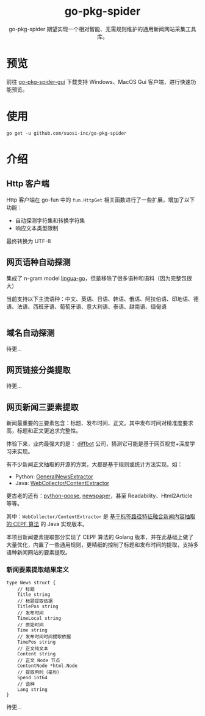 <h1 align="center">
  go-pkg-spider
</h1>

<p align="center">go-pkg-spider 期望实现一个相对智能、无需规则维护的通用新闻网站采集工具库。</p>

# 预览

前往 [go-pkg-spider-gui](https://github.com/suosi-inc/go-pkg-spider-gui) 下载支持 Windows、MacOS Gui 客户端，进行快速功能预览。

# 使用

```shell
go get -u github.com/suosi-inc/go-pkg-spider
```

# 介绍

## Http 客户端

Http 客户端在 go-fun 中的 `fun.HttpGet` 相关函数进行了一些扩展，增加了以下功能：

* 自动探测字符集和转换字符集
* 响应文本类型限制

最终转换为 UTF-8

## 网页语种自动探测

集成了 n-gram model [lingua-go](https://github.com/pemistahl/lingua-go)，但是移除了很多语种和语料（因为完整包很大）

当前支持以下主流语种：中文、英语、日语、韩语、俄语、阿拉伯语、印地语、德语、法语、西班牙语、葡萄牙语、意大利语、泰语、越南语、缅甸语

```

```



## 域名自动探测

待更...

## 网页链接分类提取

待更...

## 网页新闻三要素提取

新闻最重要的三要素包含：标题、发布时间、正文。其中发布时间对精准度要求高，标题和正文更追求完整性。

体验下来，业内最强大的是： [diffbot](https://www.diffbot.com/) 公司，猜测它可能是基于网页视觉+深度学习来实现。

有不少新闻正文抽取的开源的方案，大都是基于规则或统计方法实现。如：

* Python: [GeneralNewsExtractor](https://github.com/GeneralNewsExtractor/GeneralNewsExtractor)
* Java: [WebCollector/ContentExtractor](https://github.com/CrawlScript/WebCollector)

更古老的还有：[python-goose](https://github.com/grangier/python-goose), [newspaper](https://github.com/codelucas/newspaper)，甚至 Readability、Html2Article 等等。

其中：`WebCollector/ContentExtractor` 是 [基于标签路径特征融合新闻内容抽取的 CEPF 算法](http://www.jos.org.cn/jos/article/abstract/4868) 的 Java 实现版本。

本项目新闻要素提取部分实现了 CEPF 算法的 Golang 版本，并在此基础上做了大量优化，内置了一些通用规则，更精细的控制了标题和发布时间的提取，支持多语种新闻网站的要素提取。

### 新闻要素提取结果定义

```
type News struct {
	// 标题
	Title string
	// 标题提取依据
	TitlePos string
	// 发布时间
	TimeLocal string
	// 原始时间
	Time string
	// 发布时间时间提取依据
	TimePos string
	// 正文纯文本
	Content string
	// 正文 Node 节点
	ContentNode *html.Node
	// 提取用时（毫秒）
	Spend int64
	// 语种
	Lang string
}
```

待更...


